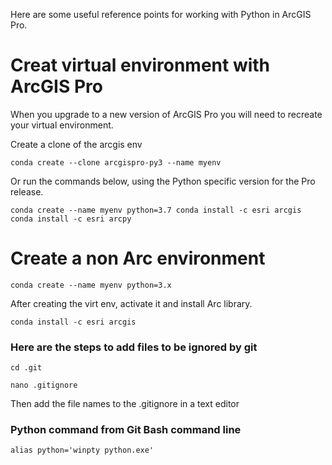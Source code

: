 Here are some useful reference points for working with Python in ArcGIS Pro.

# Creat virtual environment with ArcGIS Pro 
When you upgrade to a new version of ArcGIS Pro you will need to recreate your virtual environment. 

Create a clone of the arcgis env

`conda create --clone arcgispro-py3 --name myenv` 

Or run the commands below, using the Python specific version for the Pro release.

`conda create --name myenv python=3.7
conda install -c esri arcgis
conda install -c esri arcpy`

# Create a non Arc environment

`conda create --name myenv python=3.x`

After creating the virt env, activate it and install Arc library.

`conda install -c esri arcgis`

### Here are the steps to add files to be ignored by git

`cd .git`  

`nano .gitignore`  

Then add the file names to the .gitignore in a text editor  

### Python command from Git Bash command line

`alias python='winpty python.exe'`
